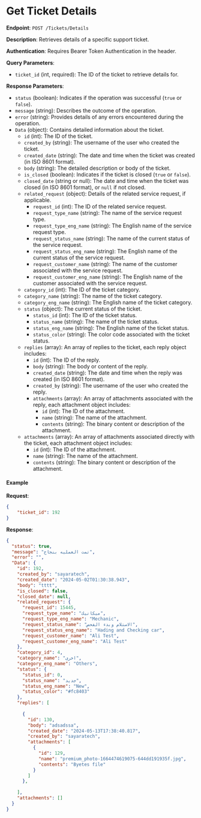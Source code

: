 
# Get Ticket Details

**Endpoint**: `POST /Tickets/Details`

**Description**: Retrieves details of a specific support ticket.

**Authentication**: Requires Bearer Token Authentication in the header.

**Query Parameters**:
- `ticket_id` (int, required): The ID of the ticket to retrieve details for.

**Response Parameters**:
- `status` (boolean): Indicates if the operation was successful (`true` or `false`).
- `message` (string): Describes the outcome of the operation.
- `error` (string): Provides details of any errors encountered during the operation.
- `Data` (object): Contains detailed information about the ticket.
  - `id` (int): The ID of the ticket.
  - `created_by` (string): The username of the user who created the ticket.
  - `created_date` (string): The date and time when the ticket was created (in ISO 8601 format).
  - `body` (string): The detailed description or body of the ticket.
  - `is_closed` (boolean): Indicates if the ticket is closed (`true` or `false`).
  - `closed_date` (string or null): The date and time when the ticket was closed (in ISO 8601 format), or `null` if not closed.
  - `related_request` (object): Details of the related service request, if applicable.
    - `request_id` (int): The ID of the related service request.
    - `request_type_name` (string): The name of the service request type.
    - `request_type_eng_name` (string): The English name of the service request type.
    - `request_status_name` (string): The name of the current status of the service request.
    - `request_status_eng_name` (string): The English name of the current status of the service request.
    - `request_customer_name` (string): The name of the customer associated with the service request.
    - `request_customer_eng_name` (string): The English name of the customer associated with the service request.
  - `category_id` (int): The ID of the ticket category.
  - `category_name` (string): The name of the ticket category.
  - `category_eng_name` (string): The English name of the ticket category.
  - `status` (object): The current status of the ticket.
    - `status_id` (int): The ID of the ticket status.
    - `status_name` (string): The name of the ticket status.
    - `status_eng_name` (string): The English name of the ticket status.
    - `status_color` (string): The color code associated with the ticket status.
  - `replies` (array): An array of replies to the ticket, each reply object includes:
    - `id` (int): The ID of the reply.
    - `body` (string): The body or content of the reply.
    - `created_date` (string): The date and time when the reply was created (in ISO 8601 format).
    - `created_by` (string): The username of the user who created the reply.
    - `attachments` (array): An array of attachments associated with the reply, each attachment object includes:
      - `id` (int): The ID of the attachment.
      - `name` (string): The name of the attachment.
      - `contents` (string): The binary content or description of the attachment.
  - `attachments` (array): An array of attachments associated directly with the ticket, each attachment object includes:
    - `id` (int): The ID of the attachment.
    - `name` (string): The name of the attachment.
    - `contents` (string): The binary content or description of the attachment.

#### Example

**Request**:
```json
{
    "ticket_id": 192
}
```

**Response**:
```json
{
  "status": true,
  "message": "تمت العمليه بنجاح",
  "error": "",
  "Data": {
    "id": 192,
    "created_by": "sayaratech",
    "created_date": "2024-05-02T01:30:38.943",
    "body": "tttt",
    "is_closed": false,
    "closed_date": null,
    "related_request": {
      "request_id": 15445,
      "request_type_name": "ميكانيك",
      "request_type_eng_name": "Mechanic",
      "request_status_name": "الاستلام وبدء الفحص",
      "request_status_eng_name": "Hading and Checking car",
      "request_customer_name": "Ali Test",
      "request_customer_eng_name": "Ali Test"
    },
    "category_id": 4,
    "category_name": "اخرى",
    "category_eng_name": "Others",
    "status": {
      "status_id": 0,
      "status_name": "جديد",
      "status_eng_name": "New",
      "status_color": "#fc8403"
    },
    "replies": [
     
      {
        "id": 130,
        "body": "adsadssa",
        "created_date": "2024-05-13T17:38:40.817",
        "created_by": "sayaratech",
        "attachments": [
          {
            "id": 129,
            "name": "premium_photo-1664474619075-644dd191935f.jpg",
            "contents": "Byetes file"
          }
        ]
      },
  
    ],
    "attachments": []
  }
}
```
